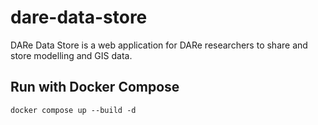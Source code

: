 # dare-data-store
DARe Data Store is a web application for DARe researchers to share and store modelling and GIS data.


## Run with Docker Compose

    docker compose up --build -d